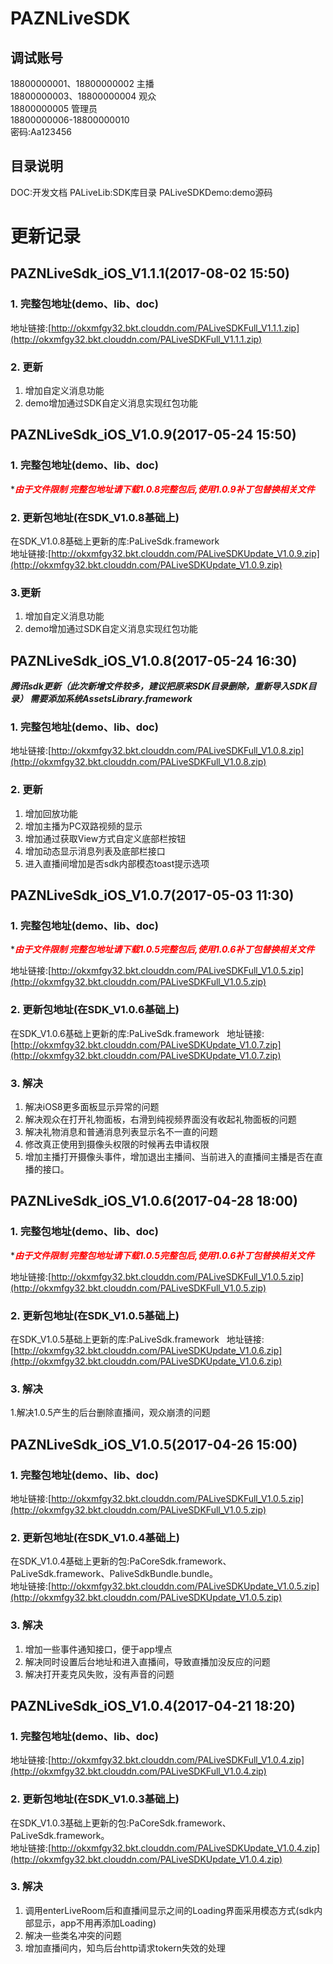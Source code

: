 # PAZNLiveSDK
## 调试账号
18800000001、18800000002 主播  
18800000003、18800000004 观众  
18800000005 管理员  
18800000006-18800000010  
密码:Aa123456

## 目录说明
DOC:开发文档 
PALiveLib:SDK库目录
PALiveSDKDemo:demo源码

# 更新记录

## PAZNLiveSdk_iOS_V1.1.1(2017-08-02 15:50)

### 1. 完整包地址(demo、lib、doc) 
地址链接:[http://okxmfgy32.bkt.clouddn.com/PALiveSDKFull_V1.1.1.zip](http://okxmfgy32.bkt.clouddn.com/PALiveSDKFull_V1.1.1.zip)

### 2. 更新
1. 增加自定义消息功能
2. demo增加通过SDK自定义消息实现红包功能

## PAZNLiveSdk_iOS_V1.0.9(2017-05-24 15:50)

### 1. 完整包地址(demo、lib、doc) 

***<font color=#ff0000>*由于文件限制 完整包地址请下载1.0.8完整包后,使用1.0.9补丁包替换相关文件</font>***

### 2. 更新包地址(在SDK_V1.0.8基础上)
在SDK_V1.0.8基础上更新的库:PaLiveSdk.framework  
地址链接:[http://okxmfgy32.bkt.clouddn.com/PALiveSDKUpdate_V1.0.9.zip](http://okxmfgy32.bkt.clouddn.com/PALiveSDKUpdate_V1.0.9.zip)

### 3.更新
1. 增加自定义消息功能
2. demo增加通过SDK自定义消息实现红包功能

## PAZNLiveSdk_iOS_V1.0.8(2017-05-24 16:30)

***腾讯sdk更新（此次新增文件较多，建议把原来SDK目录删除，重新导入SDK目录） 需要添加系统AssetsLibrary.framework***

### 1. 完整包地址(demo、lib、doc) 
地址链接:[http://okxmfgy32.bkt.clouddn.com/PALiveSDKFull_V1.0.8.zip](http://okxmfgy32.bkt.clouddn.com/PALiveSDKFull_V1.0.8.zip)

### 2. 更新
1. 增加回放功能
2. 增加主播为PC双路视频的显示
3. 增加通过获取View方式自定义底部栏按钮
4. 增加动态显示消息列表及底部栏接口
5. 进入直播间增加是否sdk内部模态toast提示选项

## PAZNLiveSdk_iOS_V1.0.7(2017-05-03 11:30)

### 1. 完整包地址(demo、lib、doc)   

***<font color=#ff0000>*由于文件限制 完整包地址请下载1.0.5完整包后,使用1.0.6补丁包替换相关文件</font>***

地址链接:[http://okxmfgy32.bkt.clouddn.com/PALiveSDKFull_V1.0.5.zip](http://okxmfgy32.bkt.clouddn.com/PALiveSDKFull_V1.0.5.zip)

### 2. 更新包地址(在SDK_V1.0.6基础上)
在SDK_V1.0.6基础上更新的库:PaLiveSdk.framework   
地址链接:[http://okxmfgy32.bkt.clouddn.com/PALiveSDKUpdate_V1.0.7.zip](http://okxmfgy32.bkt.clouddn.com/PALiveSDKUpdate_V1.0.7.zip)

### 3. 解决
1. 解决iOS8更多面板显示异常的问题
2. 解决观众在打开礼物面板，右滑到纯视频界面没有收起礼物面板的问题
3. 解决礼物消息和普通消息列表显示名不一直的问题
4. 修改真正使用到摄像头权限的时候再去申请权限
5. 增加主播打开摄像头事件，增加退出主播间、当前进入的直播间主播是否在直播的接口。

## PAZNLiveSdk_iOS_V1.0.6(2017-04-28 18:00)

### 1. 完整包地址(demo、lib、doc)   

***<font color=#ff0000>*由于文件限制 完整包地址请下载1.0.5完整包后,使用1.0.6补丁包替换相关文件</font>***

地址链接:[http://okxmfgy32.bkt.clouddn.com/PALiveSDKFull_V1.0.5.zip](http://okxmfgy32.bkt.clouddn.com/PALiveSDKFull_V1.0.5.zip)

### 2. 更新包地址(在SDK_V1.0.5基础上)
在SDK_V1.0.5基础上更新的库:PaLiveSdk.framework   
地址链接:[http://okxmfgy32.bkt.clouddn.com/PALiveSDKUpdate_V1.0.6.zip](http://okxmfgy32.bkt.clouddn.com/PALiveSDKUpdate_V1.0.6.zip)

### 3. 解决
1.解决1.0.5产生的后台删除直播间，观众崩溃的问题

## PAZNLiveSdk_iOS_V1.0.5(2017-04-26 15:00)

### 1. 完整包地址(demo、lib、doc) 
地址链接:[http://okxmfgy32.bkt.clouddn.com/PALiveSDKFull_V1.0.5.zip](http://okxmfgy32.bkt.clouddn.com/PALiveSDKFull_V1.0.5.zip)

### 2. 更新包地址(在SDK_V1.0.4基础上)
在SDK_V1.0.4基础上更新的包:PaCoreSdk.framework、PaLiveSdk.framework、PaliveSdkBundle.bundle。   
地址链接:[http://okxmfgy32.bkt.clouddn.com/PALiveSDKUpdate_V1.0.5.zip](http://okxmfgy32.bkt.clouddn.com/PALiveSDKUpdate_V1.0.5.zip)

### 3. 解决
1. 增加一些事件通知接口，便于app埋点
2. 解决同时设置后台地址和进入直播间，导致直播加没反应的问题
3. 解决打开麦克风失败，没有声音的问题

## PAZNLiveSdk_iOS_V1.0.4(2017-04-21 18:20)

### 1. 完整包地址(demo、lib、doc) 
地址链接:[http://okxmfgy32.bkt.clouddn.com/PALiveSDKFull_V1.0.4.zip](http://okxmfgy32.bkt.clouddn.com/PALiveSDKFull_V1.0.4.zip)

### 2. 更新包地址(在SDK_V1.0.3基础上)
在SDK_V1.0.3基础上更新的包:PaCoreSdk.framework、PaLiveSdk.framework。   
地址链接:[http://okxmfgy32.bkt.clouddn.com/PALiveSDKUpdate_V1.0.4.zip](http://okxmfgy32.bkt.clouddn.com/PALiveSDKUpdate_V1.0.4.zip)

### 3. 解决
1. 调用enterLiveRoom后和直播间显示之间的Loading界面采用模态方式(sdk内部显示，app不用再添加Loading)
2. 解决一些类名冲突的问题
3. 增加直播间内，知鸟后台http请求tokern失效的处理
